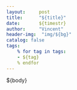 ```yaml
---
layout:     post
title:      "${title}"
date:       ${timestr}
author:     "Vincent"
header-img:  "img/${bg}"
catalog: false
tags:
    % for tag in tags:
    - ${tag}
    % endfor
---
```


${body}

